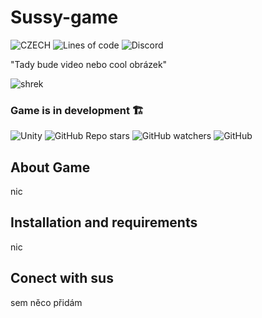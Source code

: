 # Sussy-game

![CZECH](https://img.shields.io/badge/MADE%20IN-CZECH-red?style=for-the-badge)
![Lines of code](https://img.shields.io/tokei/lines/github/foglar/sussy-game?color=green&style=for-the-badge)
![Discord](https://img.shields.io/discord/864534986602446878?style=for-the-badge&logo=discord)

"Tady bude video nebo cool obrázek"

![shrek](https://cdn.xsd.cz/resize/a29c9f5a99713ba4ac9abaaf156de9d1_resize=680,383_.jpg?hash=1537ab9be3c3284d21495668cb038894)

### Game is in development 🏗️

![Unity](https://img.shields.io/badge/MADE%20WITH-UNITY-green?style=flat&logo=unity)
![GitHub Repo stars](https://img.shields.io/github/stars/foglar/sussy-game?style=flat-square)
![GitHub watchers](https://img.shields.io/github/watchers/foglar/sussy-game?style=flat-square)
![GitHub](https://img.shields.io/github/license/foglar/sussy-game)

## About Game

nic

## Installation and requirements

nic

## Conect with sus

sem něco přidám
